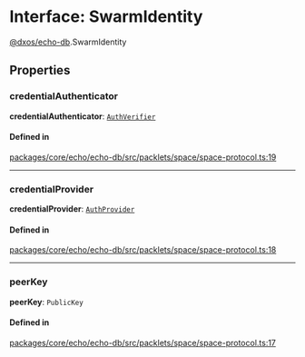 # Interface: SwarmIdentity

[@dxos/echo-db](../modules/dxos_echo_db.md).SwarmIdentity

## Properties

### credentialAuthenticator

 **credentialAuthenticator**: [`AuthVerifier`](../types/dxos_echo_db.AuthVerifier.md)

#### Defined in

[packages/core/echo/echo-db/src/packlets/space/space-protocol.ts:19](https://github.com/dxos/dxos/blob/main/packages/core/echo/echo-db/src/packlets/space/space-protocol.ts#L19)

___

### credentialProvider

 **credentialProvider**: [`AuthProvider`](../types/dxos_echo_db.AuthProvider.md)

#### Defined in

[packages/core/echo/echo-db/src/packlets/space/space-protocol.ts:18](https://github.com/dxos/dxos/blob/main/packages/core/echo/echo-db/src/packlets/space/space-protocol.ts#L18)

___

### peerKey

 **peerKey**: `PublicKey`

#### Defined in

[packages/core/echo/echo-db/src/packlets/space/space-protocol.ts:17](https://github.com/dxos/dxos/blob/main/packages/core/echo/echo-db/src/packlets/space/space-protocol.ts#L17)
